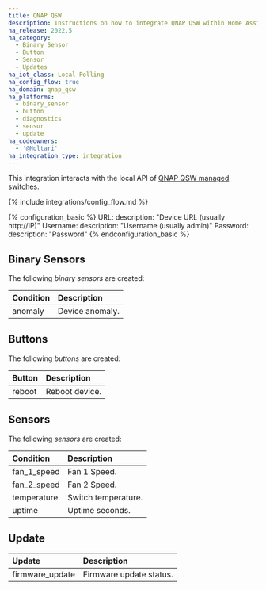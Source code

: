 ```yaml
---
title: QNAP QSW
description: Instructions on how to integrate QNAP QSW within Home Assistant.
ha_release: 2022.5
ha_category:
  - Binary Sensor
  - Button
  - Sensor
  - Updates
ha_iot_class: Local Polling
ha_config_flow: true
ha_domain: qnap_qsw
ha_platforms:
  - binary_sensor
  - button
  - diagnostics
  - sensor
  - update
ha_codeowners:
  - '@Noltari'
ha_integration_type: integration
---
```


This integration interacts with the local API of [QNAP QSW managed switches](https://www.qnap.com/en/product/series/qsw-managed-switches).

{% include integrations/config_flow.md %}

{% configuration_basic %}
URL:
  description: "Device URL (usually http://IP)"
Username:
  description: "Username (usually admin)"
Password:
  description: "Password"
{% endconfiguration_basic %}

## Binary Sensors

The following *binary sensors* are created:

| Condition           | Description                        |
| :------------------ | :--------------------------------- |
| anomaly             | Device anomaly.                    |

## Buttons

The following *buttons* are created:

| Button              | Description                        |
| :------------------ | :--------------------------------- |
| reboot              | Reboot device.                     |

## Sensors

The following *sensors* are created:

| Condition           | Description                        |
| :------------------ | :--------------------------------- |
| fan_1_speed         | Fan 1 Speed.                       |
| fan_2_speed         | Fan 2 Speed.                       |
| temperature         | Switch temperature.                |
| uptime              | Uptime seconds.                    |

## Update

| Update              | Description                        |
| :------------------ | :--------------------------------- |
| firmware_update     | Firmware update status.            |
